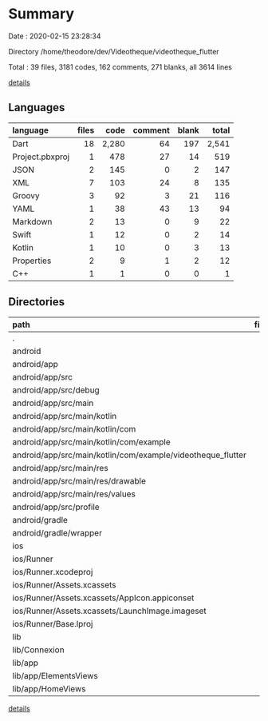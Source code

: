 # Summary

Date : 2020-02-15 23:28:34

Directory /home/theodore/dev/Videotheque/videotheque_flutter

Total : 39 files,  3181 codes, 162 comments, 271 blanks, all 3614 lines

[details](details.md)

## Languages
| language | files | code | comment | blank | total |
| :--- | ---: | ---: | ---: | ---: | ---: |
| Dart | 18 | 2,280 | 64 | 197 | 2,541 |
| Project.pbxproj | 1 | 478 | 27 | 14 | 519 |
| JSON | 2 | 145 | 0 | 2 | 147 |
| XML | 7 | 103 | 24 | 8 | 135 |
| Groovy | 3 | 92 | 3 | 21 | 116 |
| YAML | 1 | 38 | 43 | 13 | 94 |
| Markdown | 2 | 13 | 0 | 9 | 22 |
| Swift | 1 | 12 | 0 | 2 | 14 |
| Kotlin | 1 | 10 | 0 | 3 | 13 |
| Properties | 2 | 9 | 1 | 2 | 12 |
| C++ | 1 | 1 | 0 | 0 | 1 |

## Directories
| path | files | code | comment | blank | total |
| :--- | ---: | ---: | ---: | ---: | ---: |
| . | 39 | 3,181 | 162 | 271 | 3,614 |
| android | 11 | 153 | 26 | 32 | 211 |
| android/app | 7 | 105 | 25 | 21 | 151 |
| android/app/src | 6 | 52 | 22 | 9 | 83 |
| android/app/src/debug | 1 | 4 | 3 | 1 | 8 |
| android/app/src/main | 4 | 44 | 16 | 7 | 67 |
| android/app/src/main/kotlin | 1 | 10 | 0 | 3 | 13 |
| android/app/src/main/kotlin/com | 1 | 10 | 0 | 3 | 13 |
| android/app/src/main/kotlin/com/example | 1 | 10 | 0 | 3 | 13 |
| android/app/src/main/kotlin/com/example/videotheque_flutter | 1 | 10 | 0 | 3 | 13 |
| android/app/src/main/res | 2 | 10 | 9 | 3 | 22 |
| android/app/src/main/res/drawable | 1 | 4 | 7 | 2 | 13 |
| android/app/src/main/res/values | 1 | 6 | 2 | 1 | 9 |
| android/app/src/profile | 1 | 4 | 3 | 1 | 8 |
| android/gradle | 1 | 5 | 1 | 1 | 7 |
| android/gradle/wrapper | 1 | 5 | 1 | 1 | 7 |
| ios | 8 | 700 | 29 | 22 | 751 |
| ios/Runner | 7 | 222 | 2 | 8 | 232 |
| ios/Runner.xcodeproj | 1 | 478 | 27 | 14 | 519 |
| ios/Runner/Assets.xcassets | 3 | 148 | 0 | 4 | 152 |
| ios/Runner/Assets.xcassets/AppIcon.appiconset | 1 | 122 | 0 | 1 | 123 |
| ios/Runner/Assets.xcassets/LaunchImage.imageset | 2 | 26 | 0 | 3 | 29 |
| ios/Runner/Base.lproj | 2 | 61 | 2 | 2 | 65 |
| lib | 18 | 2,280 | 64 | 197 | 2,541 |
| lib/Connexion | 3 | 603 | 6 | 22 | 631 |
| lib/app | 11 | 1,240 | 49 | 121 | 1,410 |
| lib/app/ElementsViews | 5 | 518 | 0 | 65 | 583 |
| lib/app/HomeViews | 3 | 609 | 49 | 41 | 699 |

[details](details.md)